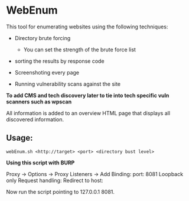 # WebEnum

This tool for enumerating websites using the following techniques:

- Directory brute forcing 
    - You can set the strength of the brute force list

- sorting the results by response code

- Screenshoting every page

- Running vulnerability scans against the site
  
 **To add CMS and tech discovery later to tie into tech specific vuln scanners such as wpscan**
 
 All information is added to an overview HTML page that displays all discovered information.


## Usage:

    webEnum.sh <http://target> <port> <directory bust level>
    
    
    
**Using this script with BURP**

Proxy -> Options -> Proxy Listeners -> Add
Binding: port: 8081  Loopback only
Request handling: Redirect to host: <target IP> <target port>
  
  Now run the script pointing to 127.0.0.1 8081.
